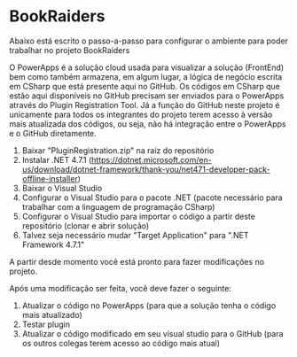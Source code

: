# BookRaiders

Abaixo está escrito o passo-a-passo para configurar o ambiente para poder trabalhar no projeto BookRaiders

O PowerApps é a solução cloud usada para visualizar a solução (FrontEnd) bem como também armazena, em algum lugar, a lógica de negócio escrita em CSharp que está presente aqui no GitHub.
Os códigos em CSharp que estão aqui disponíveis no GitHub precisam ser enviados para o PowerApps através do Plugin Registration Tool. Já a função do GitHub neste projeto é unicamente para todos os integrantes do projeto terem acesso à versão mais atualizada dos códigos, ou seja, não há integração entre o PowerApps e o GitHub diretamente.

1. Baixar "PluginRegistration.zip" na raíz do repositório
2. Instalar .NET 4.7.1 (https://dotnet.microsoft.com/en-us/download/dotnet-framework/thank-you/net471-developer-pack-offline-installer)
3. Baixar o Visual Studio
4. Configurar o Visual Studio para o pacote .NET (pacote necessário para trabalhar com a linguagem de programação CSharp)
5. Configurar o Visual Studio para importar o código a partir deste repositório (clonar e abrir solução)
6. Talvez seja necessário mudar "Target Application" para ".NET Framework 4.7.1"

A partir desde momento você está pronto para fazer modificações no projeto.

Após uma modificação ser feita, você deve fazer o seguinte:


1. Atualizar o código no PowerApps (para que a solução tenha o código mais atualizado)
2. Testar plugin
3. Atualizar o código modificado em seu visual studio para o GitHub (para os outros colegas terem acesso ao código mais atual)
